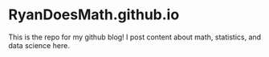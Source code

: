 # RyanDoesMath.github.io

This is the repo for my github blog! I post content about math, statistics, and data science here. 
